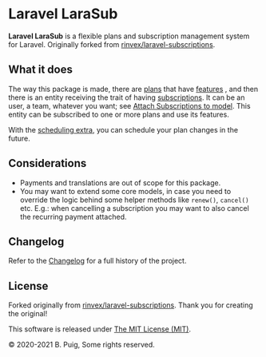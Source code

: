 # Laravel LaraSub

**Laravel LaraSub** is a flexible plans and subscription management system for Laravel. Originally forked
from [rinvex/laravel-subscriptions](https://github.com/rinvex/laravel-subscriptions).

## What it does

The way this package is made, there are [plans](models/plan-model.md) that have [features](models/plan-feature-model.md)
, and then there is an entity receiving the trait of having [subscriptions](models/plan-subscription-model.md). It can
be an user, a team, whatever you want; see [Attach Subscriptions to model](install/#attach-subscription). This entity
can be subscribed to one or more plans and use its features.

With the [scheduling extra](extras/plan-subscription-schedule.md), you can schedule your plan changes in the future.

## Considerations

- Payments and translations are out of scope for this package.
- You may want to extend some core models, in case you need to override the logic behind some helper methods
  like `renew()`, `cancel()` etc. E.g.: when cancelling a subscription you may want to also cancel the recurring payment
  attached.

## Changelog<a name="changelog"></a>

Refer to the [Changelog](CHANGELOG.md) for a full history of the project.

## License<a name="license"></a>

Forked originally from [rinvex/laravel-subscriptions](https://github.com/rinvex/laravel-subscriptions). Thank you for
creating the original!

This software is released under [The MIT License (MIT)](LICENSE.md).

&copy; 2020-2021 B. Puig, Some rights reserved.

